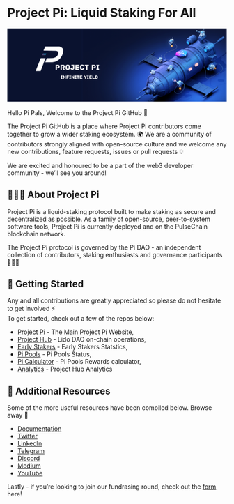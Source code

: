 # Project Pi: Liquid Staking For All

![project pi banner](/assets/projectpi-banner.png)

Hello Pi Pals, Welcome to the Project Pi GitHub 🔨

The Project Pi GitHub is a place where Project Pi contributors come together to grow a wider staking ecosystem. 🌍 We are a community of contributors strongly aligned with open-source culture and we welcome any new contributions, feature requests, issues or pull requests 💡

We are excited and honoured to be a part of the web3 developer community - we’ll see you around!

## 🧑🏽‍🚀 About Project Pi

Project Pi is a liquid-staking protocol built to make staking as secure and decentralized as possible. As a family of open-source, peer-to-system software tools, Project Pi is currently deployed and  on the PulseChain blockchain network.

The Project Pi protocol is governed by the Pi DAO - an independent collection of contributors, staking enthusiasts and governance participants 🧑🏽‍🚀

## 🚀 Getting Started

Any and all contributions are greatly appreciated so please do not hesitate to get involved ⚡  
To get started, check out a few of the repos below:

- [Project Pi](https://www.projectpi.xyz/) - The Main Project Pi Website,
- [Project Hub](https://hub.projectpi.xyz/) - Lido DAO on-chain operations,
- [Early Stakers](https://earlystake.projectpi.xyz/) - Early Stakers Statstics,
- [Pi Pools](https://pools.projectpi.xyz/) - Pi Pools Status,
- [Pi Calculator](https://portal.projectpi.xyz/calculator) - Pi Pools Rewards calculator,
- [Analytics](https://data.projectpi.xyz/) - Project Hub Analytics



## 🔗 Additional Resources

Some of the more useful resources have been compiled below. Browse away 📜

- [Documentation](https://docs.projectpi.xyz/welcome/)
- [Twitter](https://x.com/ProjectPi314)
- [LinkedIn](https://www.linkedin.com/company/projectpi314/)
- [Telegram](https://t.me/Project_Pi314)
- [Discord](https://discord.com/invite/NZ4EJ25UcZ)
- [Medium](https://medium.com/@projectpi/)
- [YouTube](https://www.youtube.com/@Project_Pi)



Lastly - if you’re looking to join our fundrasing round, check out the [form](https://share.hsforms.com/1_fvLprLlQOWeXa1FOxHZxgqg6ix) here!
